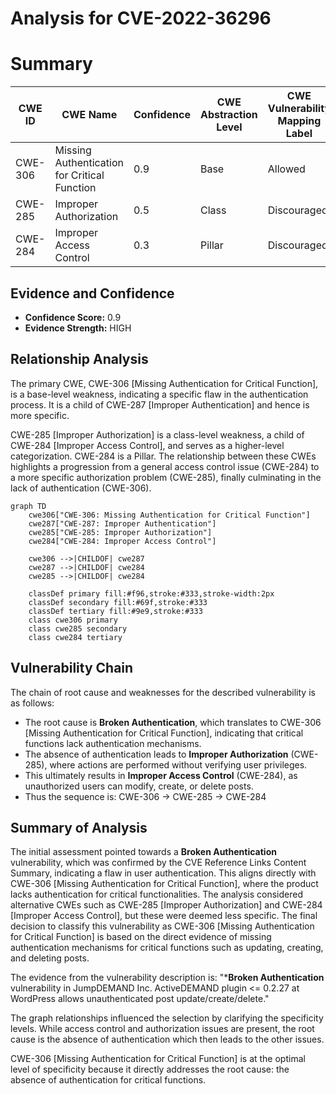 # Analysis for CVE-2022-36296

# Summary
| CWE ID | CWE Name | Confidence | CWE Abstraction Level | CWE Vulnerability Mapping Label | CWE-Vulnerability Mapping Notes |
|---|---|---|---|---|---|
| CWE-306 | Missing Authentication for Critical Function | 0.9 | Base | Allowed | Primary CWE |
| CWE-285 | Improper Authorization | 0.5 | Class | Discouraged | Secondary Candidate |
| CWE-284 | Improper Access Control | 0.3 | Pillar | Discouraged | Secondary Candidate |

## Evidence and Confidence

*   **Confidence Score:** 0.9
*   **Evidence Strength:** HIGH

## Relationship Analysis
The primary CWE, CWE-306 [Missing Authentication for Critical Function], is a base-level weakness, indicating a specific flaw in the authentication process. It is a child of CWE-287 [Improper Authentication] and hence is more specific.

CWE-285 [Improper Authorization] is a class-level weakness, a child of CWE-284 [Improper Access Control], and serves as a higher-level categorization. CWE-284 is a Pillar. The relationship between these CWEs highlights a progression from a general access control issue (CWE-284) to a more specific authorization problem (CWE-285), finally culminating in the lack of authentication (CWE-306).

```mermaid
graph TD
    cwe306["CWE-306: Missing Authentication for Critical Function"]
    cwe287["CWE-287: Improper Authentication"]
    cwe285["CWE-285: Improper Authorization"]
    cwe284["CWE-284: Improper Access Control"]

    cwe306 -->|CHILDOF| cwe287
    cwe287 -->|CHILDOF| cwe284
    cwe285 -->|CHILDOF| cwe284

    classDef primary fill:#f96,stroke:#333,stroke-width:2px
    classDef secondary fill:#69f,stroke:#333
    classDef tertiary fill:#9e9,stroke:#333
    class cwe306 primary
    class cwe285 secondary
    class cwe284 tertiary
```

## Vulnerability Chain
The chain of root cause and weaknesses for the described vulnerability is as follows:
  - The root cause is **Broken Authentication**, which translates to CWE-306 [Missing Authentication for Critical Function], indicating that critical functions lack authentication mechanisms.
  - The absence of authentication leads to **Improper Authorization** (CWE-285), where actions are performed without verifying user privileges.
  - This ultimately results in **Improper Access Control** (CWE-284), as unauthorized users can modify, create, or delete posts.
  - Thus the sequence is: CWE-306 -> CWE-285 -> CWE-284

## Summary of Analysis
The initial assessment pointed towards a **Broken Authentication** vulnerability, which was confirmed by the CVE Reference Links Content Summary, indicating a flaw in user authentication. This aligns directly with CWE-306 [Missing Authentication for Critical Function], where the product lacks authentication for critical functionalities. The analysis considered alternative CWEs such as CWE-285 [Improper Authorization] and CWE-284 [Improper Access Control], but these were deemed less specific. The final decision to classify this vulnerability as CWE-306 [Missing Authentication for Critical Function] is based on the direct evidence of missing authentication mechanisms for critical functions such as updating, creating, and deleting posts.

The evidence from the vulnerability description is: "***Broken Authentication** vulnerability in JumpDEMAND Inc. ActiveDEMAND plugin <= 0.2.27 at WordPress allows unauthenticated post update/create/delete."

The graph relationships influenced the selection by clarifying the specificity levels. While access control and authorization issues are present, the root cause is the absence of authentication which then leads to the other issues.

CWE-306 [Missing Authentication for Critical Function] is at the optimal level of specificity because it directly addresses the root cause: the absence of authentication for critical functions.